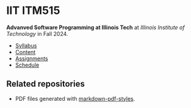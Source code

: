 # IIT ITM515

**Advanved Software Programming at Illinois Tech** at
*Illinois Institute of Technology* in
Fall 2024.

- [Syllabus](https://github.com/hanggrian/IIT-ITM515/blob/assets/syllabus.pdf)
- [Content](https://github.com/hanggrian/IIT-ITM515/tree/assets/)
- [Assignments](assignments/)
- [Schedule](.ical/)

## Related repositories

- PDF files generated with [markdown-pdf-styles](https://github.com/hanggrian/markdown-pdf-styles/).
